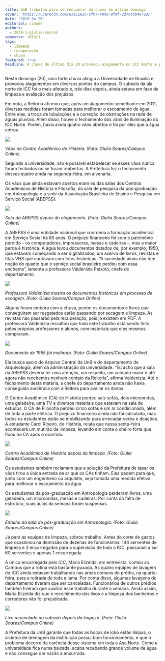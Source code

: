 ```yaml
---
title: UnB trabalha para se recuperar da chuva do último domingo
cover: 'https://ucarecdn.com/e3a5282c-bf07-4908-9f9f-2d7ddcb40729/'
date: '2019-04-26'
editorial: cidade
authors:
  - 2019-1-giulia-soares
semester: 2019/1
tags:
  - limpeza
  - recuperação
  - chuva
featured: true
headline: A chuva do último dia 20 provocou alagamento no ICC Norte e perda de materiais
---
```

Neste domingo (20), uma forte chuva atingiu a Universidade de Brasília e provocou alagamentos em diversos pontos do campus. O subsolo da ala norte do ICC foi o mais afetado e, três dias depois, ainda estava em fase de limpeza e avaliação dos prejuízos. 

Em nota, a Reitoria afirmou que, após um alagamento semelhante em 2011, diversas medidas foram tomadas para melhorar o escoamento de água. Entre elas, a troca de tubulações e a correção de obstruções na rede de águas pluviais. Além disso, houve o fechamento dos vãos de iluminação do ICC Norte. Porém, havia ainda quatro vãos abertos e foi por eles que a água entrou. 

![](https://ucarecdn.com/feb246a8-e829-4d89-a14f-6c7f73ee037a/)

_Vãos no Centro Acadêmico de História. (Foto: Giulia Soares/Campus Online)_

Segundo a universidade, não é possível estabelecer se esses vãos nunca foram fechados ou se foram reabertos. A Prefeitura fez o fechamento desses quatro ainda na segunda-feira, em alvenaria.

Os vãos que ainda estavam abertos eram os das salas dos Centros Acadêmicos de História e Filosofia, da sala de pesquisa da pós-graduação em Antropologia e a sede da Associação Brasileira de Ensino e Pesquisa em Serviço Social (ABEPSS).

![](https://ucarecdn.com/2def7696-8de2-4a00-9fcc-0c6db3acf3a6/)

_Sala da ABEPSS depois do alagamento. (Foto: Giulia Soares/Campus Online)_

A ABEPSS é uma entidade nacional que coordena a formação acadêmica em Serviço Social há 80 anos. O prejuízo financeiro foi com o patrimônio perdido – os computadores, impressoras, mesas e cadeiras –, mas a maior perda é histórica. A água levou documentos datados de, por exemplo, 1950, que estavam começando a ser digitalizados, um acervo de livros, revistas e fitas VHS que contavam com fotos históricas. “A sociedade ainda não tem noção do quanto que o serviço social brasileiro perdeu com essa enchente”, lamenta a professora Valdenízia Peixoto, chefe do departamento. 

![](https://ucarecdn.com/ed95fd36-fcda-4b05-99c8-c2ddc86ed40b/)

_Professora Valdenizia mostra os documentos históricos em processo de secagem. (Foto: Giulia Soares/Campus Online)_

Alguns foram embora com a chuva, porém os documentos e livros que conseguiram ser resgatados estão passando por secagem e limpeza. As revistas não passarão pela recuperação, pois já existem em PDF. A professora Valdenízia ressaltou que todo este trabalho está sendo feito pelos próprios professores e alunos, com materiais que eles mesmos compraram. 

![](https://ucarecdn.com/f5b7cb8c-6927-4554-897a-06c11383efff/)

_Documento de 1955 foi molhado. (Foto: Giulia Soares/Campus Online)_

Ela busca apoio do Arquivo Central da UnB e do departamento de Arquivologia, além da administração da universidade. “Eu acho que a sala da ABEPSS deveria ter uma atenção, um respeito, um cuidado maior e até agora não recebemos nenhum contato da Reitoria”, afirma Valdenízia. Até o fechamento desta matéria, a chefe do departamento ainda não havia conseguido audiência com a Reitora para avaliar os danos. 

O Centro Acadêmico (CA) de História perdeu seis sofás, dois microondas, uma geladeira, uma TV e diversos materiais que estavam na sala de estudos. O CA de Filosofia perdeu cinco sofás e um ar condicionado, além de toda a parte elétrica. O prejuízo financeiro ainda não foi calculado, mas todos os estudantes estão se mobilizando para arrecadar verba e doações. A estudante Carol Ribeiro, de História, relata que nessa sexta-feira acontecerá um mutirão de limpeza, levando em conta o cheiro forte que ficou no CA após o ocorrido. 

![](https://ucarecdn.com/9248c04c-36bf-4452-9787-c3c4ccf241a8/)

_Centro Acadêmico de História depois da limpeza. (Foto: Giulia Soares/Campus Online)_

Os estudantes também reclamam que a solução da Prefeitura de tapar os vãos tirou a única entrada de ar que os CAs tinham. Eles pedem para que, junto com um engenheiro ou arquiteto, seja tomada uma medida efetiva para melhorar o escoamento da água. 

Os estudantes da pós-graduação em Antropologia perderam livros, uma geladeira, um microondas, mesas e cadeiras. Por conta da falta de estrutura, suas aulas da semana foram suspensas. 

![](https://ucarecdn.com/9232c010-0052-45dd-a11d-3633a9381c65/)

_Entulho da sala de pós-graduação em Antropologia. (Foto: Giulia Soares/Campus Online)_

Já para as equipes de limpeza, sobrou trabalho. Antes do corte de gastos que ocasionou na demissão de dezenas de funcionários: 144 serventes de limpeza e 3 encarregados para a supervisão de todo o ICC, passaram a ser 60 serventes e apenas 1 encarregada. 

A única encarregada pelo ICC, Maria Elizelda, em entrevista, contou ao Campus que a rotina está bastante puxada. As quatro equipes de lavagem do ICC ainda estavam trabalhando nas áreas comuns do prédio, na quarta-feira, para a retirada de toda a lama. Por conta disso, algumas lavagens de departamento tiveram que ser canceladas. Funcionários de outros prédios também tiveram que auxiliar esse trabalho durante a semana. Ainda assim, Maria Elizelda diz que o recolhimento dos lixos e a limpeza dos banheiros e corredores não foi prejudicada. 

![](https://ucarecdn.com/f6704f12-2b26-4d82-afd4-dfefb2b384e2/)

_Lixo acumulado no subsolo depois da limpeza. (Foto: Giulia Soares/Campus Online)_

A Prefeitura da UnB garante que todas as bocas de lobo estão limpas, o sistema de drenagem da instituição possui bom funcionamento, e que o problema decorre da carência desse sistema em toda a Asa Norte. Como a universidade fica numa baixada, acaba recebendo grande volume de água e não consegue dar vazão à enxurrada.
